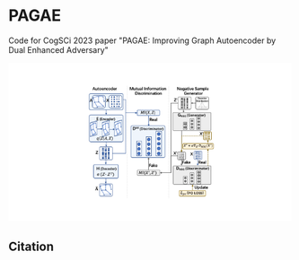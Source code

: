 # PAGAE
Code for CogSCi 2023 paper "PAGAE: Improving Graph Autoencoder by Dual Enhanced Adversary"

![model](./img/model.png)

## Citation

